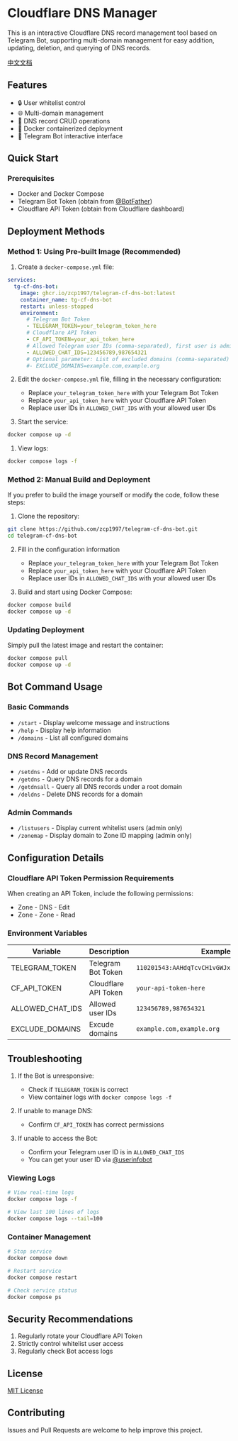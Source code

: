 # Cloudflare DNS Manager

This is an interactive Cloudflare DNS record management tool based on Telegram Bot, supporting multi-domain management for easy addition, updating, deletion, and querying of DNS records.

[中文文档](README_CN.md)

## Features

- 🔒 User whitelist control
- 🌐 Multi-domain management
- 📝 DNS record CRUD operations
- 🐳 Docker containerized deployment
- 🤖 Telegram Bot interactive interface

## Quick Start

### Prerequisites

- Docker and Docker Compose
- Telegram Bot Token (obtain from [@BotFather](https://t.me/BotFather))
- Cloudflare API Token (obtain from Cloudflare dashboard)

## Deployment Methods

### Method 1: Using Pre-built Image (Recommended)

1. Create a `docker-compose.yml` file:

```yaml
services:
  tg-cf-dns-bot:
    image: ghcr.io/zcp1997/telegram-cf-dns-bot:latest
    container_name: tg-cf-dns-bot
    restart: unless-stopped
    environment:
      # Telegram Bot Token
      - TELEGRAM_TOKEN=your_telegram_token_here
      # Cloudflare API Token
      - CF_API_TOKEN=your_api_token_here
      # Allowed Telegram user IDs (comma-separated), first user is admin
      - ALLOWED_CHAT_IDS=123456789,987654321
      # Optional parameter: List of excluded domains (comma-separated)
      #- EXCLUDE_DOMAINS=example.com,example.org
```

2. Edit the `docker-compose.yml` file, filling in the necessary configuration:
   - Replace `your_telegram_token_here` with your Telegram Bot Token
   - Replace `your_api_token_here` with your Cloudflare API Token
   - Replace user IDs in `ALLOWED_CHAT_IDS` with your allowed user IDs

3. Start the service:
```bash
docker compose up -d
```

1. View logs:
```bash
docker compose logs -f
```

### Method 2: Manual Build and Deployment
If you prefer to build the image yourself or modify the code, follow these steps:

1. Clone the repository:
```bash
git clone https://github.com/zcp1997/telegram-cf-dns-bot.git
cd telegram-cf-dns-bot
```

2. Fill in the configuration information
   - Replace `your_telegram_token_here` with your Telegram Bot Token
   - Replace `your_api_token_here` with your Cloudflare API Token
   - Replace user IDs in `ALLOWED_CHAT_IDS` with your allowed user IDs

3. Build and start using Docker Compose:
```bash
docker compose build
docker compose up -d
```

### Updating Deployment

Simply pull the latest image and restart the container:
```bash
docker compose pull
docker compose up -d
```

## Bot Command Usage

### Basic Commands

- `/start` - Display welcome message and instructions
- `/help` - Display help information
- `/domains` - List all configured domains

### DNS Record Management

- `/setdns` - Add or update DNS records
- `/getdns` - Query DNS records for a domain
- `/getdnsall` - Query all DNS records under a root domain
- `/deldns` - Delete DNS records for a domain

### Admin Commands

- `/listusers` - Display current whitelist users (admin only)
- `/zonemap` - Display domain to Zone ID mapping (admin only)

## Configuration Details

### Cloudflare API Token Permission Requirements

When creating an API Token, include the following permissions:
- Zone - DNS - Edit
- Zone - Zone - Read

### Environment Variables

| Variable | Description | Example |
|----------|-------------|---------|
| TELEGRAM_TOKEN | Telegram Bot Token | `110201543:AAHdqTcvCH1vGWJxfSeofSAs0K5PALDsaw` |
| CF_API_TOKEN | Cloudflare API Token | `your-api-token-here` |
| ALLOWED_CHAT_IDS | Allowed user IDs | `123456789,987654321` |
| EXCLUDE_DOMAINS | Excude domains | `example.com,example.org` |

## Troubleshooting

1. If the Bot is unresponsive:
   - Check if `TELEGRAM_TOKEN` is correct
   - View container logs with `docker compose logs -f`

2. If unable to manage DNS:
   - Confirm `CF_API_TOKEN` has correct permissions

3. If unable to access the Bot:
   - Confirm your Telegram user ID is in `ALLOWED_CHAT_IDS`
   - You can get your user ID via [@userinfobot](https://t.me/userinfobot)

### Viewing Logs
```bash
# View real-time logs
docker compose logs -f

# View last 100 lines of logs
docker compose logs --tail=100
```

### Container Management
```bash
# Stop service
docker compose down

# Restart service
docker compose restart

# Check service status
docker compose ps
```

## Security Recommendations

1. Regularly rotate your Cloudflare API Token
2. Strictly control whitelist user access
3. Regularly check Bot access logs

## License

[MIT License](LICENSE)

## Contributing

Issues and Pull Requests are welcome to help improve this project.
